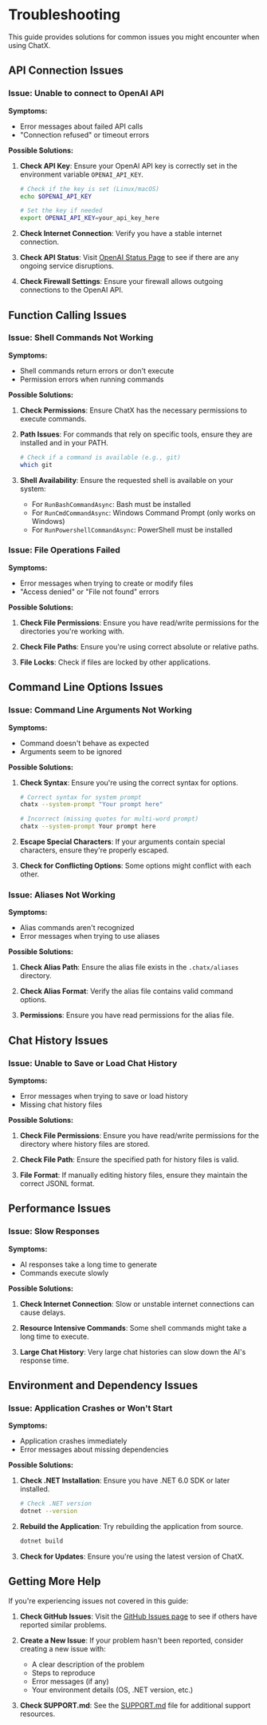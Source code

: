 # Troubleshooting

This guide provides solutions for common issues you might encounter when using ChatX.

## API Connection Issues

### Issue: Unable to connect to OpenAI API

**Symptoms:**
- Error messages about failed API calls
- "Connection refused" or timeout errors

**Possible Solutions:**
1. **Check API Key**: Ensure your OpenAI API key is correctly set in the environment variable `OPENAI_API_KEY`.
   ```bash
   # Check if the key is set (Linux/macOS)
   echo $OPENAI_API_KEY
   
   # Set the key if needed
   export OPENAI_API_KEY=your_api_key_here
   ```

2. **Check Internet Connection**: Verify you have a stable internet connection.

3. **Check API Status**: Visit [OpenAI Status Page](https://status.openai.com/) to see if there are any ongoing service disruptions.

4. **Check Firewall Settings**: Ensure your firewall allows outgoing connections to the OpenAI API.

## Function Calling Issues

### Issue: Shell Commands Not Working

**Symptoms:**
- Shell commands return errors or don't execute
- Permission errors when running commands

**Possible Solutions:**
1. **Check Permissions**: Ensure ChatX has the necessary permissions to execute commands.

2. **Path Issues**: For commands that rely on specific tools, ensure they are installed and in your PATH.
   ```bash
   # Check if a command is available (e.g., git)
   which git
   ```

3. **Shell Availability**: Ensure the requested shell is available on your system:
   - For `RunBashCommandAsync`: Bash must be installed
   - For `RunCmdCommandAsync`: Windows Command Prompt (only works on Windows)
   - For `RunPowershellCommandAsync`: PowerShell must be installed

### Issue: File Operations Failed

**Symptoms:**
- Error messages when trying to create or modify files
- "Access denied" or "File not found" errors

**Possible Solutions:**
1. **Check File Permissions**: Ensure you have read/write permissions for the directories you're working with.

2. **Check File Paths**: Ensure you're using correct absolute or relative paths.

3. **File Locks**: Check if files are locked by other applications.

## Command Line Options Issues

### Issue: Command Line Arguments Not Working

**Symptoms:**
- Command doesn't behave as expected
- Arguments seem to be ignored

**Possible Solutions:**
1. **Check Syntax**: Ensure you're using the correct syntax for options.
   ```bash
   # Correct syntax for system prompt
   chatx --system-prompt "Your prompt here"
   
   # Incorrect (missing quotes for multi-word prompt)
   chatx --system-prompt Your prompt here
   ```

2. **Escape Special Characters**: If your arguments contain special characters, ensure they're properly escaped.

3. **Check for Conflicting Options**: Some options might conflict with each other.

### Issue: Aliases Not Working

**Symptoms:**
- Alias commands aren't recognized
- Error messages when trying to use aliases

**Possible Solutions:**
1. **Check Alias Path**: Ensure the alias file exists in the `.chatx/aliases` directory.

2. **Check Alias Format**: Verify the alias file contains valid command options.

3. **Permissions**: Ensure you have read permissions for the alias file.

## Chat History Issues

### Issue: Unable to Save or Load Chat History

**Symptoms:**
- Error messages when trying to save or load history
- Missing chat history files

**Possible Solutions:**
1. **Check File Permissions**: Ensure you have read/write permissions for the directory where history files are stored.

2. **Check File Path**: Ensure the specified path for history files is valid.

3. **File Format**: If manually editing history files, ensure they maintain the correct JSONL format.

## Performance Issues

### Issue: Slow Responses

**Symptoms:**
- AI responses take a long time to generate
- Commands execute slowly

**Possible Solutions:**
1. **Check Internet Connection**: Slow or unstable internet connections can cause delays.

2. **Resource Intensive Commands**: Some shell commands might take a long time to execute.

3. **Large Chat History**: Very large chat histories can slow down the AI's response time.

## Environment and Dependency Issues

### Issue: Application Crashes or Won't Start

**Symptoms:**
- Application crashes immediately
- Error messages about missing dependencies

**Possible Solutions:**
1. **Check .NET Installation**: Ensure you have .NET 6.0 SDK or later installed.
   ```bash
   # Check .NET version
   dotnet --version
   ```

2. **Rebuild the Application**: Try rebuilding the application from source.
   ```bash
   dotnet build
   ```

3. **Check for Updates**: Ensure you're using the latest version of ChatX.

## Getting More Help

If you're experiencing issues not covered in this guide:

1. **Check GitHub Issues**: Visit the [GitHub Issues page](https://github.com/username/chatx/issues) to see if others have reported similar problems.

2. **Create a New Issue**: If your problem hasn't been reported, consider creating a new issue with:
   - A clear description of the problem
   - Steps to reproduce
   - Error messages (if any)
   - Your environment details (OS, .NET version, etc.)

3. **Check SUPPORT.md**: See the [SUPPORT.md](../SUPPORT.md) file for additional support resources.